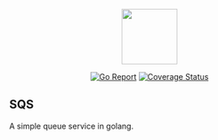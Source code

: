 <p align="center"><a href="https://gosqs.focinfi.wang" target="_blank"><img width="100"src="http://on78mzb4g.bkt.clouddn.com/new_500.png"></a></p>

<p align="center">
  <a href="https://goreportcard.com/badge/github.com/Focinfi/gosqs"><img src="https://goreportcard.com/badge/github.com/Focinfi/gosqs" alt="Go Report"></a>
  <a href="https://travis-ci.org/Focinfi/gosqs.svg?branch=master"><img src="https://travis-ci.org/Focinfi/gosqs.png" alt="Coverage Status"></a>
</p>

## SQS

A simple queue service in golang. 
